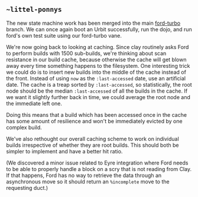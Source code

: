 ## `~littel-ponnys`
The new state machine work has been merged into the main
[ford-turbo](https://github.com/urbit/arvo/tree/ford-turbo) branch. We can once
again boot an Urbit successfully, run the dojo, and run ford's own test suite
using our ford-turbo vane.

We're now going back to looking at caching. Since clay routinely asks Ford to
perform builds with 1500 sub-builds, we're thinking about scan resistance in
our build cache, because otherwise the cache will get blown away every time
something happens to the filesystem. One interesting trick we could do is to
insert new builds into the middle of the cache instead of the front. Instead of
using `now` as the `:last-accessed` date, use an artificial date. The cache is
a treap sorted by `:last-accessed`, so statistically, the root node should be
the median `:last-accessed` of all the builds in the cache. If we want it
slightly further back in time, we could average the root node and the immediate
left one.

Doing this means that a build which has been accessed once in the cache has
some amount of resilience and won't be immediately evicted by one complex build.

We've also rethought our overall caching scheme to work on individual builds
irrespective of whether they are root builds. This should both be simpler to
implement and have a better hit ratio.

(We discovered a minor issue related to Eyre integration where Ford needs to be
able to properly handle a block on a scry that is not reading from Clay. If
that happens, Ford has no way to retrieve the data through an asynchronous move
so it should return an `%incomplete` move to the requesting duct.)